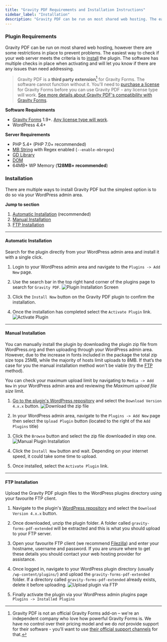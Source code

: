 ```yaml
---
title: "Gravity PDF Requirements and Installation Instructions"
sidebar_label: "Installation"
description: "Gravity PDF can be run on most shared web hosting. The easiest way to check if your web server meets the criteria is to install the plugin. Simple!"
---
```


### Plugin Requirements 

Gravity PDF can be run on most shared web hosting, however there are some restrictions in place to prevent problems. The easiest way to check if your web server meets the criteria is to [install](#installation) the plugin. The software has multiple checks in place when activating and will let you know if there are any issues than need addressing. 

> Gravity PDF is a **third party extension**[^1] for Gravity Forms. The software cannot function without it. You'll need to <a href="https://rocketgenius.pxf.io/c/1211356/445235/7938" rel="sponsored">purchase a license</a> for Gravity Forms before you can use Gravity PDF - any license type will work. [See more details about Gravity PDF's compatibility with Gravity Forms](user-gravity-forms-compatibility.md).

**Software Requirements**

* <a href="https://rocketgenius.pxf.io/c/1211356/445235/7938" rel="sponsored">Gravity Forms</a> 1.9+. [Any license type will work](user-gravity-forms-compatibility.md#gravity-forms-licenses).
* WordPress 4.4+

**Server Requirements**

* PHP 5.4+ (PHP 7.0+ recommended)
* [MB String](http://www.php.net/manual/en/mbstring.installation.php) with Regex enabled (`--enable-mbregex`)
* [GD Library](http://www.php.net/manual/en/image.installation.php)
* [DOM](http://php.net/manual/en/intro.dom.php)
* 64MB+ WP Memory (**128MB+ recommended**)

### Installation 

There are multiple ways to install Gravity PDF but the simplest option is to do so via your WordPress admin area. 

**Jump to section**

1. [Automatic Installation](#automatic-installation) (recommended)
1. [Manual Installation](#manual-installation)
1. [FTP Installation](#ftp-installation)

---

#### Automatic Installation 

Search for the plugin directly from your WordPress admin area and install it with a single click.

1. Login to your WordPress admin area and navigate to the `Plugins -> Add New` page.

1. Use the search bar in the top right hand corner of the plugins page to search for `Gravity PDF`. 
    ![Plugin Installation Screen](https://resources.gravitypdf.com/uploads/2015/10/automatic-install.png)

1. Click the `Install Now` button on the Gravity PDF plugin to confirm the installation.

1. Once the installation has completed select the `Activate Plugin` link. 
    ![Activate Plugin](https://resources.gravitypdf.com/uploads/2015/10/activate-gravity-pdf.png)

---

#### Manual Installation 

You can manually install the plugin by downloading the plugin zip file from WordPress.org and then uploading through your WordPress admin area. However, due to the increase in fonts included in the package the total zip size tops 25MB, while the majority of hosts limit uploads to 8MB. If that’s the case for you the manual installation method won't be viable (try the [FTP](#ftp) method). 

You can check your maximum upload limit by navigating to `Media -> Add New` in your WordPress admin area and reviewing the ​*Maximum upload file size*​ limit.

1. [Go to the plugin's WordPress repository](https://wordpress.org/plugins/gravity-forms-pdf-extended/) and select the `Download Version 4.x.x` button. 
    ![Download the zip file](https://resources.gravitypdf.com/uploads/2015/10/download-plugin.png)

1. In your WordPress admin area, navigate to the `Plugins -> Add New` page then select the `Upload Plugin` button (located to the right of the `Add Plugins` title)

1. Click the `Browse` button and select the zip file downloaded in step one. 
    ![Manual Plugin Installation](https://resources.gravitypdf.com/uploads/2015/10/manual-plugin-installation.png)

1. Click the `Install Now` button and wait. Depending on your internet speed, it could take some time to upload.

1. Once installed, select the `Activate Plugin` link.

---

#### FTP Installation 

Upload the Gravity PDF plugin files to the WordPress plugins directory using your favourite FTP client.

1. Navigate to the plugin's [WordPress repository](https://wordpress.org/plugins/gravity-forms-pdf-extended/) and select the `Download Version 4.x.x` button.

1. Once downloaded, unzip the plugin folder. A folder called `gravity-forms-pdf-extended` will be extracted and this is what you should upload to your FTP server.

1. Open your favourite FTP client (we recommend [Filezilla](https://filezilla-project.org/)) and enter your hostname, username and password. If you are unsure where to get these details you should contact your web hosting provider for assistance.

1. Once logged in, navigate to your WordPress plugin directory (usually `/wp-content/plugins/`) and upload the `gravity-forms-pdf-extended` folder. If a directory called `gravity-forms-pdf-extended` already exists, delete it before uploading. 
    ![Upload plugin via FTP](https://resources.gravitypdf.com/uploads/2015/10/ftp-upload.png)

1. Finally activate the plugin via your WordPress admin plugins page `Plugins -> Installed Plugins`

[^1]: Gravity PDF is not an official Gravity Forms add-on – we're an independent company who love how powerful Gravity Forms is. We have no control over their pricing model and we do *not* provide support for their software - you'll want to use [their official support channels](https://www.gravityhelp.com/support/) for that.